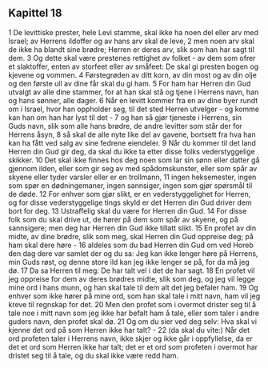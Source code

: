## Kapittel 18

1 De levittiske prester, hele Levi stamme, skal ikke ha noen del eller arv med Israel; av Herrens ildoffer og av hans arv skal de leve,
2 men noen arv skal de ikke ha blandt sine brødre; Herren er deres arv, slik som han har sagt til dem.
3 Og dette skal være prestenes rettighet av folket - av dem som ofrer et slaktoffer, enten av storfeet eller av småfeet: De skal gi presten bogen og kjevene og vommen.
4 Førstegrøden av ditt korn, av din most og av din olje og den første ull av dine får skal du gi ham.
5 For ham har Herren din Gud utvalgt av alle dine stammer, for at han skal stå og tjene i Herrens navn, han og hans sønner, alle dager.
6 Når en levitt kommer fra en av dine byer rundt om i Israel, hvor han oppholder seg, til det sted Herren utvelger - og komme kan han om han har lyst til det -
7 og han så gjør tjeneste i Herrens, sin Guds navn, slik som alle hans brødre, de andre levitter som står der for Herrens åsyn,
8 så skal de alle nyte like del av gavene, bortsett fra hva han kan ha fått ved salg av sine fedrene eiendeler.
9 Når du kommer til det land Herren din Gud gir deg, da skal du ikke ta etter disse folks vederstyggelige skikker.
10 Det skal ikke finnes hos deg noen som lar sin sønn eller datter gå gjennom ilden, eller som gir seg av med spådomskunster, eller som spår av skyene eller tyder varsler eller er en trollmann,
11 ingen heksemester, ingen som spør en dødningemaner, ingen sannsiger, ingen som gjør spørsmål til de døde.
12 For enhver som gjør slikt, er en vederstyggelighet for Herren, og for disse vederstyggelige tings skyld er det Herren din Gud driver dem bort for deg.
13 Ustraffelig skal du være for Herren din Gud.
14 For disse folk som du skal drive ut, de hører på dem som spår av skyene, og på sannsigere; men deg har Herren din Gud ikke tillatt slikt.
15 En profet av din midte, av dine brødre, slik som meg, skal Herren din Gud oppreise deg; på ham skal dere høre -
16 aldeles som du bad Herren din Gud om ved Horeb den dag dere var samlet der og du sa: Jeg kan ikke lenger høre på Herrens, min Guds røst, og denne store ild kan jeg ikke lenger se på, for da må jeg dø.
17 Da sa Herren til meg: De har talt vel i det de har sagt.
18 En profet vil jeg oppreise for dem av deres brødres midte, slik som deg, og jeg vil legge mine ord i hans munn, og han skal tale til dem alt det jeg befaler ham.
19 Og enhver som ikke hører på mine ord, som han skal tale i mitt navn, ham vil jeg kreve til regnskap for det.
20 Men den profet som i overmot drister seg til å tale noe i mitt navn som jeg ikke har befalt ham å tale, eller som taler i andre guders navn, den profet skal dø.
21 Og om du sier ved deg selv: Hva skal vi kjenne det ord på som Herren ikke har talt? -
22 (da skal du vite:) Når det ord profeten taler i Herrens navn, ikke skjer og ikke går i oppfyllelse, da er det et ord som Herren ikke har talt; det er et ord som profeten i overmot har dristet seg til å tale, og du skal ikke være redd ham.
